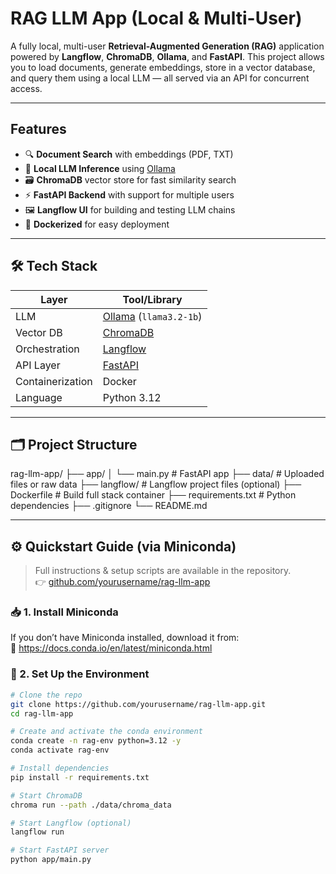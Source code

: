 # RAG LLM App (Local & Multi-User)

A fully local, multi-user **Retrieval-Augmented Generation (RAG)** application powered by **Langflow**, **ChromaDB**, **Ollama**, and **FastAPI**. This project allows you to load documents, generate embeddings, store in a vector database, and query them using a local LLM — all served via an API for concurrent access.

---

## Features

- 🔍 **Document Search** with embeddings (PDF, TXT)
- 🧠 **Local LLM Inference** using [Ollama](https://ollama.com/)
- 🗃️ **ChromaDB** vector store for fast similarity search
- ⚡ **FastAPI Backend** with support for multiple users
- 🖼️ **Langflow UI** for building and testing LLM chains
- 🐳 **Dockerized** for easy deployment

---

## 🛠️ Tech Stack

| Layer            | Tool/Library         |
|------------------|----------------------|
| LLM              | [Ollama](https://ollama.com) (`llama3.2-1b`) |
| Vector DB        | [ChromaDB](https://www.trychroma.com/)     |
| Orchestration    | [Langflow](https://github.com/logspace-ai/langflow) |
| API Layer        | [FastAPI](https://fastapi.tiangolo.com/)   |
| Containerization | Docker               |
| Language         | Python 3.12          |

---

## 🗂️ Project Structure

rag-llm-app/
├── app/
│ └── main.py # FastAPI app
├── data/ # Uploaded files or raw data
├── langflow/ # Langflow project files (optional)
├── Dockerfile # Build full stack container
├── requirements.txt # Python dependencies
├── .gitignore
└── README.md


---

## ⚙️ Quickstart Guide (via Miniconda)

> Full instructions & setup scripts are available in the repository.  
> 👉 [github.com/yourusername/rag-llm-app](https://github.com/yourusername/rag-llm-app)

### 📥 1. Install Miniconda
If you don’t have Miniconda installed, download it from:  
🔗 https://docs.conda.io/en/latest/miniconda.html

### 🧪 2. Set Up the Environment
```bash
# Clone the repo
git clone https://github.com/yourusername/rag-llm-app.git
cd rag-llm-app

# Create and activate the conda environment
conda create -n rag-env python=3.12 -y
conda activate rag-env

# Install dependencies
pip install -r requirements.txt

# Start ChromaDB
chroma run --path ./data/chroma_data

# Start Langflow (optional)
langflow run

# Start FastAPI server
python app/main.py
